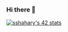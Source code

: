 ### Hi there 👋

<a href="https://github.com/oakoudad/badge42"><img src="https://badge.mediaplus.ma/greenbinary/sshahary?1337Badge=off&UM6P=off" alt="sshahary's 42 stats" /></a>

<!--
**sshahary/sshahary** is a ✨ _special_ ✨ repository because its `README.md` (this file) appears on your GitHub profile.

Here are some ideas to get you started:

- 🔭 I’m currently working on ...
- 🌱 I’m currently learning ...
- 👯 I’m looking to collaborate on ...
- 🤔 I’m looking for help with ...
- 💬 Ask me about ...
- 📫 How to reach me: ...
- 😄 Pronouns: ...
- ⚡ Fun fact: ...
-->
